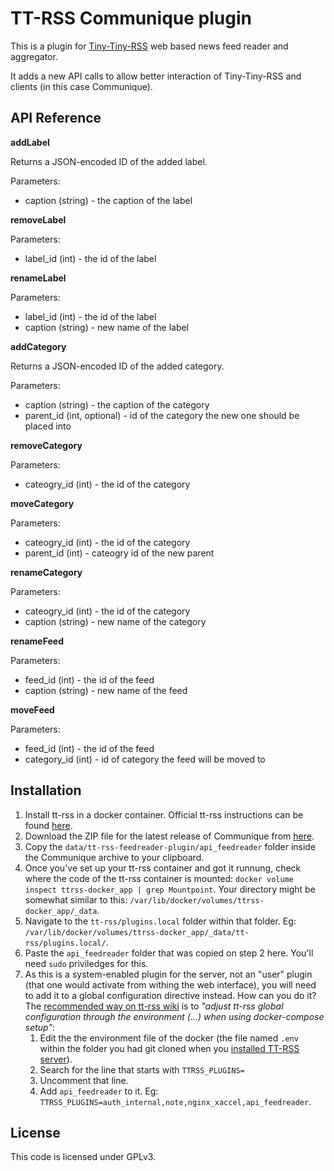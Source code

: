 # TT-RSS Communique plugin

This is a plugin for [Tiny-Tiny-RSS](http://tt-rss.org) web based news feed reader and aggregator.

It adds a new API calls to allow better interaction of Tiny-Tiny-RSS and clients (in this case Communique).

## API Reference


**addLabel**

Returns a JSON-encoded ID of the added label.

Parameters:
 * caption (string) - the caption of the label


**removeLabel**

Parameters:
 * label_id (int) - the id of the label


**renameLabel**

Parameters:
 * label_id (int) - the id of the label
 * caption (string) - new name of the label


**addCategory**

Returns a JSON-encoded ID of the added category.

Parameters:
 * caption (string) - the caption of the category
 * parent_id (int, optional) - id of the category the new one should be placed into


**removeCategory**

Parameters:
 * cateogry_id (int) - the id of the category


**moveCategory**

Parameters:
 * cateogry_id (int) - the id of the category
 * parent_id (int) - cateogry id of the new parent


**renameCategory**

Parameters:
 * cateogry_id (int) - the id of the category
 * caption (string) - new name of the category


**renameFeed**

Parameters:
 * feed_id (int) - the id of the feed
 * caption (string)  - new name of the feed


**moveFeed**

Parameters:
 * feed_id (int) - the id of the feed
 * category_id (int)  - id of category the feed will be moved to


## Installation
1. Install tt-rss in a docker container. Official tt-rss instructions can be found [here](https://tt-rss.org/wiki/InstallationNotes). 
2. Download the ZIP file for the latest release of Communique from [here](https://github.com/suzie97/communique/releases).
3. Copy the `data/tt-rss-feedreader-plugin/api_feedreader` folder inside the Communique archive to your clipboard.
4. Once you've set up your tt-rss container and got it runnung, check where the code of the tt-rss container is mounted: `docker volume inspect ttrss-docker_app | grep Mountpoint`. Your directory might be somewhat similar to this: `/var/lib/docker/volumes/ttrss-docker_app/_data`.
5. Navigate to the `tt-rss/plugins.local` folder within that folder. Eg: `/var/lib/docker/volumes/ttrss-docker_app/_data/tt-rss/plugins.local/`.
6. Paste the `api_feedreader` folder that was copied on step 2 here. You'll need `sudo` priviledges for this.
7. As this is a system-enabled plugin for the server, not an "user" plugin (that one would activate from withing the web interface), you will need to add it to a global configuration directive instead. How can you do it? The [recommended way on tt-rss wiki](https://tt-rss.org/wiki/GlobalConfig) is to _"adjust tt-rss global configuration through the environment (...) when using docker-compose setup"_:
    1. Edit the the environment file of the docker (the file named `.env` within the folder you had git cloned when you [installed TT-RSS server](https://git.tt-rss.org/fox/ttrss-docker-compose/src/branch/static-dockerhub/README.md)).
    2. Search for the line that starts with `TTRSS_PLUGINS=`
    2. Uncomment that line.
    3. Add `api_feedreader` to it. Eg: `TTRSS_PLUGINS=auth_internal,note,nginx_xaccel,api_feedreader`.

## License
This code is licensed under GPLv3.
